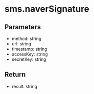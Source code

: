# sms.naverSignature

## Parameters
- method: string
- url: string
- timestamp: string
- accessKey: string
- secretKey: string


## Return
- result: string
